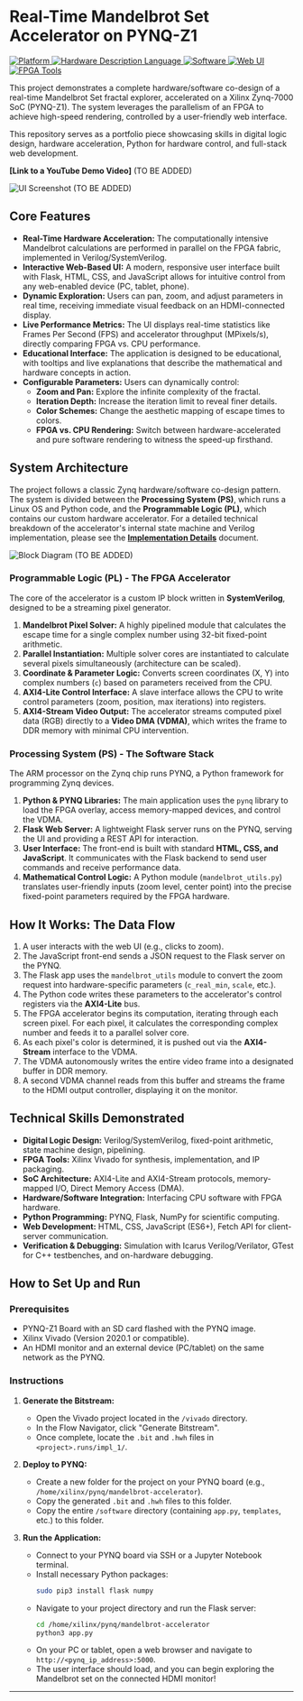 # Real-Time Mandelbrot Set Accelerator on PYNQ-Z1

<p align="left">
  <a href="https://www.xilinx.com/products/silicon-devices/soc/zynq-7000.html">
    <img src="https://img.shields.io/badge/Platform-Xilinx%20Zynq--7000-F26222.svg" alt="Platform">
  </a>
  <a href="https://en.wikipedia.org/wiki/SystemVerilog">
    <img src="https://img.shields.io/badge/HDL-SystemVerilog-1DBA5A.svg" alt="Hardware Description Language">
  </a>
  <a href="https://www.python.org/">
    <img src="https://img.shields.io/badge/Software-Python%20%26%20PYNQ-3776AB.svg" alt="Software">
  </a>
  <a href="https://flask.palletsprojects.com/">
    <img src="https://img.shields.io/badge/Web%20UI-Flask%20%2B%20JS-000000.svg" alt="Web UI">
  </a>
  <a href="https://www.xilinx.com/products/design-tools/vivado.html">
    <img src="https://img.shields.io/badge/Tools-Xilinx%20Vivado-76b900.svg" alt="FPGA Tools">
  </a>
</p>

This project demonstrates a complete hardware/software co-design of a real-time Mandelbrot Set fractal explorer, accelerated on a Xilinx Zynq-7000 SoC (PYNQ-Z1). The system leverages the parallelism of an FPGA to achieve high-speed rendering, controlled by a user-friendly web interface.

This repository serves as a portfolio piece showcasing skills in digital logic design, hardware acceleration, Python for hardware control, and full-stack web development.

**[Link to a YouTube Demo Video]** (TO BE ADDED)

![UI Screenshot](path/to/your/ui_screenshot.png) (TO BE ADDED)

## Core Features

*   **Real-Time Hardware Acceleration:** The computationally intensive Mandelbrot calculations are performed in parallel on the FPGA fabric, implemented in Verilog/SystemVerilog.
*   **Interactive Web-Based UI:** A modern, responsive user interface built with Flask, HTML, CSS, and JavaScript allows for intuitive control from any web-enabled device (PC, tablet, phone).
*   **Dynamic Exploration:** Users can pan, zoom, and adjust parameters in real time, receiving immediate visual feedback on an HDMI-connected display.
*   **Live Performance Metrics:** The UI displays real-time statistics like Frames Per Second (FPS) and accelerator throughput (MPixels/s), directly comparing FPGA vs. CPU performance.
*   **Educational Interface:** The application is designed to be educational, with tooltips and live explanations that describe the mathematical and hardware concepts in action.
*   **Configurable Parameters:** Users can dynamically control:
    *   **Zoom and Pan:** Explore the infinite complexity of the fractal.
    *   **Iteration Depth:** Increase the iteration limit to reveal finer details.
    *   **Color Schemes:** Change the aesthetic mapping of escape times to colors.
    *   **FPGA vs. CPU Rendering:** Switch between hardware-accelerated and pure software rendering to witness the speed-up firsthand.

## System Architecture

The project follows a classic Zynq hardware/software co-design pattern. The system is divided between the **Processing System (PS)**, which runs a Linux OS and Python code, and the **Programmable Logic (PL)**, which contains our custom hardware accelerator. For a detailed technical breakdown of the accelerator's internal state machine and Verilog implementation, please see the **[Implementation Details](./docs/implementation.md)** document.

![Block Diagram](path/to/your/block_diagram.png) (TO BE ADDED)

### Programmable Logic (PL) - The FPGA Accelerator

The core of the accelerator is a custom IP block written in **SystemVerilog**, designed to be a streaming pixel generator.

1.  **Mandelbrot Pixel Solver:** A highly pipelined module that calculates the escape time for a single complex number using 32-bit fixed-point arithmetic.
2.  **Parallel Instantiation:** Multiple solver cores are instantiated to calculate several pixels simultaneously (architecture can be scaled).
3.  **Coordinate & Parameter Logic:** Converts screen coordinates (X, Y) into complex numbers (`c`) based on parameters received from the CPU.
4.  **AXI4-Lite Control Interface:** A slave interface allows the CPU to write control parameters (zoom, position, max iterations) into registers.
5.  **AXI4-Stream Video Output:** The accelerator streams computed pixel data (RGB) directly to a **Video DMA (VDMA)**, which writes the frame to DDR memory with minimal CPU intervention.

### Processing System (PS) - The Software Stack

The ARM processor on the Zynq chip runs PYNQ, a Python framework for programming Zynq devices.

1.  **Python & PYNQ Libraries:** The main application uses the `pynq` library to load the FPGA overlay, access memory-mapped devices, and control the VDMA.
2.  **Flask Web Server:** A lightweight Flask server runs on the PYNQ, serving the UI and providing a REST API for interaction.
3.  **User Interface:** The front-end is built with standard **HTML, CSS, and JavaScript**. It communicates with the Flask backend to send user commands and receive performance data.
4.  **Mathematical Control Logic:** A Python module (`mandelbrot_utils.py`) translates user-friendly inputs (zoom level, center point) into the precise fixed-point parameters required by the FPGA hardware.

## How It Works: The Data Flow

1.  A user interacts with the web UI (e.g., clicks to zoom).
2.  The JavaScript front-end sends a JSON request to the Flask server on the PYNQ.
3.  The Flask app uses the `mandelbrot_utils` module to convert the zoom request into hardware-specific parameters (`c_real_min`, `scale`, etc.).
4.  The Python code writes these parameters to the accelerator's control registers via the **AXI4-Lite** bus.
5.  The FPGA accelerator begins its computation, iterating through each screen pixel. For each pixel, it calculates the corresponding complex number and feeds it to a parallel solver core.
6.  As each pixel's color is determined, it is pushed out via the **AXI4-Stream** interface to the VDMA.
7.  The VDMA autonomously writes the entire video frame into a designated buffer in DDR memory.
8.  A second VDMA channel reads from this buffer and streams the frame to the HDMI output controller, displaying it on the monitor.

## Technical Skills Demonstrated

*   **Digital Logic Design:** Verilog/SystemVerilog, fixed-point arithmetic, state machine design, pipelining.
*   **FPGA Tools:** Xilinx Vivado for synthesis, implementation, and IP packaging.
*   **SoC Architecture:** AXI4-Lite and AXI4-Stream protocols, memory-mapped I/O, Direct Memory Access (DMA).
*   **Hardware/Software Integration:** Interfacing CPU software with FPGA hardware.
*   **Python Programming:** PYNQ, Flask, NumPy for scientific computing.
*   **Web Development:** HTML, CSS, JavaScript (ES6+), Fetch API for client-server communication.
*   **Verification & Debugging:** Simulation with Icarus Verilog/Verilator, GTest for C++ testbenches, and on-hardware debugging.

## How to Set Up and Run

### Prerequisites

*   PYNQ-Z1 Board with an SD card flashed with the PYNQ image.
*   Xilinx Vivado (Version 2020.1 or compatible).
*   An HDMI monitor and an external device (PC/tablet) on the same network as the PYNQ.

### Instructions

1.  **Generate the Bitstream:**
    *   Open the Vivado project located in the `/vivado` directory.
    *   In the Flow Navigator, click "Generate Bitstream".
    *   Once complete, locate the `.bit` and `.hwh` files in `<project>.runs/impl_1/`.

2.  **Deploy to PYNQ:**
    *   Create a new folder for the project on your PYNQ board (e.g., `/home/xilinx/pynq/mandelbrot-accelerator`).
    *   Copy the generated `.bit` and `.hwh` files to this folder.
    *   Copy the entire `/software` directory (containing `app.py`, `templates`, etc.) to this folder.

3.  **Run the Application:**
    *   Connect to your PYNQ board via SSH or a Jupyter Notebook terminal.
    *   Install necessary Python packages:
        ```bash
        sudo pip3 install flask numpy
        ```
    *   Navigate to your project directory and run the Flask server:
        ```bash
        cd /home/xilinx/pynq/mandelbrot-accelerator
        python3 app.py
        ```
    *   On your PC or tablet, open a web browser and navigate to `http://<pynq_ip_address>:5000`.
    *   The user interface should load, and you can begin exploring the Mandelbrot set on the connected HDMI monitor!

---